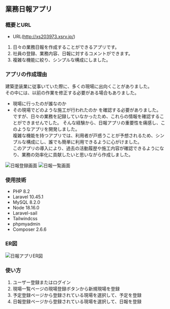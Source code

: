 ## 業務日報アプリ

### 概要とURL
* URL(http://xs203973.xsrv.jp/)
1. 日々の業務日報を作成することができるアプリです。
2. 社員の登録、業務内容、日報に対するコメントができます。
3. 複雑な機能に絞り、シンプルな構成にしました。

### アプリの作成理由
建築塗装業に従事いていた際に、多くの現場に出向くことがありました。<br>
その中には、以前の作業を修正する必要がある場合もありました。<br>
* 現場に行ったのが誰なのか
* その現場でどのような施工が行われたのか
を確認する必要がありました。
ですが、日々の業務を記録していなかったため、これらの情報を確認することができませんでした。
そんな経験から、日報アプリの重要性を痛感し、このようなアプリを開発しました。<br>
複雑な機能を持つアプリでは、利用者が戸惑うことが予想されるため、シンプルな構成にし、誰でも簡単に利用できるように心がけました。<br>
このアプリの導入により、過去の活動履歴や施工内容が確認できるようになり、業務の効率化に貢献したいと思いながら作成しました。

![日報登録画面](https://github.com/tomozo0223/laravel-report-app/assets/145981508/892c4dd6-e1e8-4deb-a24c-03f3ec5d3fd4)
![日報一覧画面](https://github.com/tomozo0223/laravel-report-app/assets/145981508/e8c97e23-da20-45f4-bf72-313c231c828f)

### 使用技術
* PHP 8.2
* Laravel 10.45.1
* MySQL 8.2.0
* Node 18.16.0
* Laravel-sail
* Tailwindcss
* phpmyadmin
* Composer 2.6.6

### ER図
![日報アプリER図](https://github.com/tomozo0223/laravel-report-app/assets/145981508/13f9383d-5dc4-4e5e-9efa-7f59c7546779)

### 使い方
1. ユーザー登録またはログイン
2. 現場一覧ページの現場登録ボタンから新規現場を登録
3. 予定登録ページから登録されている現場を選択して、予定を登録
4. 日報登録ページから登録されている現場を選択して、日報を登録
